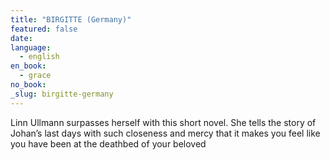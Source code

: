 ```yaml
---
title: "BIRGITTE (Germany)"
featured: false
date:
language:
  - english
en_book:
  - grace
no_book:
_slug: birgitte-germany
---
```


Linn Ullmann surpasses herself with this short novel. She tells the story of Johan’s last days with such closeness and mercy that it makes you feel like you have been at the deathbed of your beloved

